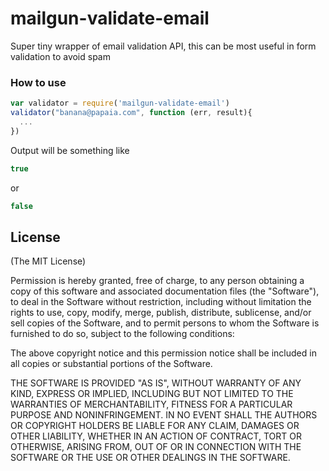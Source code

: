 mailgun-validate-email
=================


Super tiny wrapper of email validation API, this can be most useful in form validation to avoid spam

### How to use

```javascript
var validator = require('mailgun-validate-email')
validator("banana@papaia.com", function (err, result){
  ...
})
```

Output will be something like

```javascript
true
```
or
```javascript
false
```



## License

(The MIT License)

Permission is hereby granted, free of charge, to any person obtaining a copy of this software and associated documentation files (the "Software"), to deal in the Software without restriction, including without limitation the rights to use, copy, modify, merge, publish, distribute, sublicense, and/or sell copies of the Software, and to permit persons to whom the Software is furnished to do so, subject to the following conditions:

The above copyright notice and this permission notice shall be included in all copies or substantial portions of the Software.

THE SOFTWARE IS PROVIDED "AS IS", WITHOUT WARRANTY OF ANY KIND, EXPRESS OR IMPLIED, INCLUDING BUT NOT LIMITED TO THE WARRANTIES OF MERCHANTABILITY, FITNESS FOR A PARTICULAR PURPOSE AND NONINFRINGEMENT. IN NO EVENT SHALL THE AUTHORS OR COPYRIGHT HOLDERS BE LIABLE FOR ANY CLAIM, DAMAGES OR OTHER LIABILITY, WHETHER IN AN ACTION OF CONTRACT, TORT OR OTHERWISE, ARISING FROM, OUT OF OR IN CONNECTION WITH THE SOFTWARE OR THE USE OR OTHER DEALINGS IN THE SOFTWARE.
